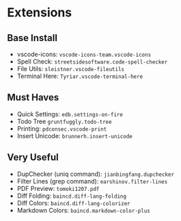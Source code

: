 # Extensions

## Base Install
- vscode-icons: `vscode-icons-team.vscode-icons`
- Spell Check: `streetsidesoftware.code-spell-checker`
- File Utils: `sleistner.vscode-fileutils`
- Terminal Here: `Tyriar.vscode-terminal-here`

## Must Haves
- Quick Settings: `edb.settings-on-fire`
- Todo Tree `gruntfuggly.todo-tree`
- Printing: `pdconsec.vscode-print`
- Insert Unicode: `brunnerh.insert-unicode`

## Very Useful
- DupChecker (uniq command): `jianbingfang.dupchecker`
- Filter Lines (grep command): `earshinov.filter-lines`
- PDF Preview: `tomoki1207.pdf`
- Diff Folding: `baincd.diff-lang-folding`
- Diff Colors: `baincd.diff-lang-colorizer`
- Markdown Colors: `baincd.markdown-color-plus`
